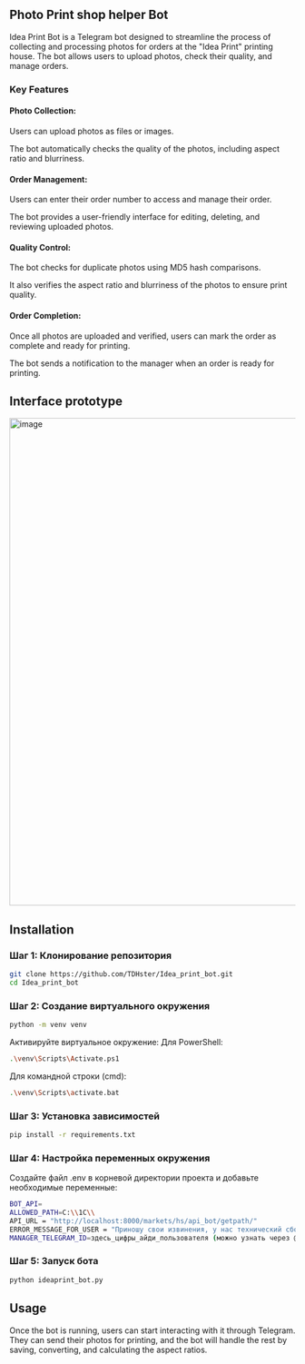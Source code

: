 ## Photo Print shop helper Bot

Idea Print Bot is a Telegram bot designed to streamline the process of collecting and processing photos for orders at the "Idea Print" printing house. The bot allows users to upload photos, check their quality, and manage orders.

### Key Features
#### Photo Collection:

Users can upload photos as files or images.

The bot automatically checks the quality of the photos, including aspect ratio and blurriness.

#### Order Management:

Users can enter their order number to access and manage their order.

The bot provides a user-friendly interface for editing, deleting, and reviewing uploaded photos.

#### Quality Control:

The bot checks for duplicate photos using MD5 hash comparisons.

It also verifies the aspect ratio and blurriness of the photos to ensure print quality.

#### Order Completion:

Once all photos are uploaded and verified, users can mark the order as complete and ready for printing.

The bot sends a notification to the manager when an order is ready for printing.



## Interface prototype
<img width="859" alt="image" src="https://github.com/user-attachments/assets/9472c7b4-7e86-4fa6-a6cd-5a040560874f">


## Installation

### Шаг 1: Клонирование репозитория
```bash
git clone https://github.com/TDHster/Idea_print_bot.git
cd Idea_print_bot
```

### Шаг 2: Создание виртуального окружения 
```bash
python -m venv venv
```
Активируйте виртуальное окружение:
Для PowerShell:
```bash
.\venv\Scripts\Activate.ps1
```
Для командной строки (cmd):
```bash
.\venv\Scripts\activate.bat
```

### Шаг 3: Установка зависимостей
```bash
pip install -r requirements.txt
```

### Шаг 4: Настройка переменных окружения 
Создайте файл .env в корневой директории проекта и добавьте необходимые переменные:

```bash
BOT_API=
ALLOWED_PATH=C:\\1C\\
API_URL = "http://localhost:8000/markets/hs/api_bot/getpath/"
ERROR_MESSAGE_FOR_USER = "Приношу свои извинения, у нас технический сбой.\nПопробуйте позже или свяжитесь с нашим менеджером по телефону +74951113322"
MANAGER_TELEGRAM_ID=здесь_цифры_айди_пользователя (можно узнать через @idbot)
```
### Шаг 5: Запуск бота
```bash
python ideaprint_bot.py
```

## Usage
Once the bot is running, users can start interacting with it through Telegram. They can send their photos for printing, and the bot will handle the rest by saving, converting, and calculating the aspect ratios.

